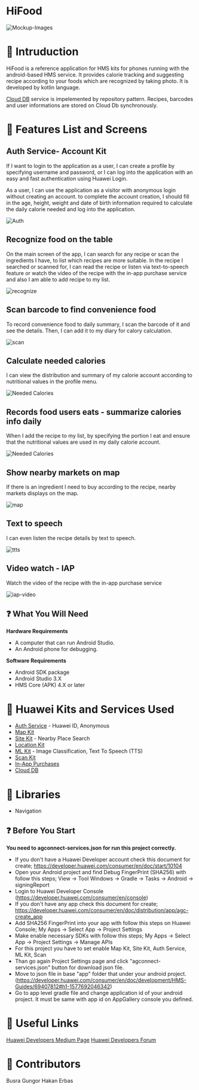 # HiFood

![Mockup-Images](https://github.com/Explore-In-HMS/Hi-Food/blob/master/app/src/main/res/raw/mock.png)

# :notebook_with_decorative_cover: Intruduction

HiFood is a reference application for HMS kits for phones running with the android-based HMS service. It provides calorie tracking and suggesting recipe according to your foods which are recognized by taking photo. It is developed by kotlin language.

[Cloud DB](https://developer.huawei.com/consumer/en/doc/development/AppGallery-connect-Guides/agc-clouddb-introduction) service is impelemented by repository pattern. Recipes, barcodes and user informations are stored on Cloud Db synchronously.

# :iphone: Features List and Screens

## Auth Service- Account Kit
If I want to login to the application as a user, I can create a profile by specifying username and password, or I can log into the application with an easy and fast authentication using Huawei Login.

As a user, I can use the application as a visitor with anonymous login without creating an account.
to complete the account creation, I should fill in the age, height, weight and date of birth information required to calculate the daily calorie needed and log into the application.


![Auth](https://github.com/Explore-In-HMS/Hi-Food/blob/master/app/src/main/res/raw/auth.gif)

## Recognize food on the table
On the main screen of the app, I can search for any recipe or scan the ingredients I have, to list which recipes are more suitable.
In the recipe I searched or scanned for, I can read the recipe or listen via text-to-speech feature or  watch the video of the recipe with the in-app purchase service and also I am able to add recipe to my list. 


![recognize](https://github.com/Explore-In-HMS/Hi-Food/blob/master/app/src/main/res/raw/filter.gif)

## Scan barcode to find convenience food
To record convenience food to daily summary, I scan the barcode of it and see the details. Then, I can add it to my diary for calory calculation.

![scan](https://github.com/Explore-In-HMS/Hi-Food/blob/master/app/src/main/res/raw/scan.gif)


## Calculate needed calories 
I can view the distribution and summary of my calorie account according to nutritional values in the profile menu.

![Needed Calories](https://github.com/Explore-In-HMS/Hi-Food/blob/master/app/src/main/res/raw/summary.jpg)


## Records food users eats - summarize calories info daily
When I add the recipe to my list, by specifying the portion I eat and ensure that the nutritional values are used in my daily calorie account.

![Needed Calories](https://github.com/Explore-In-HMS/Hi-Food/blob/master/app/src/main/res/raw/adding.gif)

 
## Show nearby markets on map 
If there is an ingredient I need to buy according to the recipe, nearby markets displays on the map. 

![map](https://github.com/Explore-In-HMS/Hi-Food/blob/master/app/src/main/res/raw/map.gif)

## Text to speech
I can even listen the recipe details by text to speech.

![ttts](https://github.com/Explore-In-HMS/Hi-Food/blob/master/app/src/main/res/raw/recipes.gif)

## Video watch - IAP
Watch the video of the recipe with the in-app purchase service

![iap-video](https://github.com/Explore-In-HMS/Hi-Food/blob/master/app/src/main/res/raw/iap.gif)

 ## :question: What You Will Need 

**Hardware Requirements**

- A computer that can run Android Studio.
- An Android phone for debugging.

**Software Requirements**

- Android SDK package
- Android Studio 3.X
- HMS Core (APK) 4.X or later


# :wrench: Huawei Kits and Services Used

- [Auth Service](https://developer.huawei.com/consumer/en/doc/development/AppGallery-connect-Guides/agc-auth-service-introduction) - Huawei ID, Anonymous
- [Map Kit](https://developer.huawei.com/consumer/en/hms/huawei-MapKit)
- [Site Kit](https://developer.huawei.com/consumer/en/hms/huawei-sitekit) - Nearby Place Search
- [Location Kit](https://developer.huawei.com/consumer/en/hms/huawei-locationkit)
- [ML Kit](https://developer.huawei.com/consumer/en/hms/huawei-mlkit) - Image Classification, Text To Speech (TTS) 
- [Scan Kit](https://developer.huawei.com/consumer/en/hms/huawei-scankit) 
- [In-App Purchases](https://developer.huawei.com/consumer/en/hms/huawei-iap/) 
- [Cloud DB](https://developer.huawei.com/consumer/en/doc/development/AppGallery-connect-Guides/agc-clouddb-introduction) 

# :wrench: Libraries
- Navigation

 ## :question: Before You Start 
 **You need to agconnect-services.json for run this project correctly.**

- If you don't have a Huawei Developer account check this document for create; https://developer.huawei.com/consumer/en/doc/start/10104
- Open your Android project and find Debug FingerPrint (SHA256) with follow this steps; View -> Tool Windows -> Gradle -> Tasks -> Android -> signingReport
- Login to Huawei Developer Console (https://developer.huawei.com/consumer/en/console)
- If you don't have any app check this document for create; https://developer.huawei.com/consumer/en/doc/distribution/app/agc-create_app
- Add SHA256 FingerPrint into your app with follow this steps on Huawei Console; My Apps -> Select App -> Project Settings
- Make enable necessary SDKs with follow this steps; My Apps -> Select App -> Project Settings -> Manage APIs
- For this project you have to set enable Map Kit, Site Kit, Auth Service, ML Kit, Scan
- Than go again Project Settings page and click "agconnect-services.json" button for download json file.
- Move to json file in base "app" folder that under your android project. (https://developer.huawei.com/consumer/en/doc/development/HMS-Guides/69407812#h1-1577692046342)
- Go to app level gradle file and change application id of your android project. It must be same with app id on AppGallery console you defined.

# :link: Useful Links

[Huawei Developers Medium Page](https://medium.com/huawei-developers)
[Huawei Developers Forum](https://forums.developer.huawei.com/forumPortal/en/home)

# :notebook_with_decorative_cover: Contributors
Busra Gungor 
Hakan Erbas
